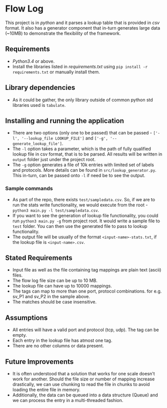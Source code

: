# Flow Log
This project is in _python_ and it parses a lookup table that is provided in _csv_ format. It also has a generator component that in-turn generates large data (~10MB) to demonstrate the flexibility of the framework.

## Requirements
* _Python3.4_ or above.
* Install the libraries listed in *requirements.txt* using ```pip install -r requirements.txt``` or manually install them.

## Library dependencies
* As it could be gather, the only library outside of common python std libraries used is `tabulate`.

## Installing and running the application
* There are two options (only one to be passed) that can be passed - `['-l', '--lookup_file LOOKUP_FILE']` and `['-g', '--generate_lookup_file']`.
* The `-l` option takes a parameter, which is the path of fully qualified lookup file in csv format, that is to be parsed. All results will be written in `output` folder just under the project root.
* The `-g` option generates a file of 10k entries with limited set of labels and protocols. More details can be found in `src/lookup_generator.py`. This in-turn, can be passed onto `-l` if need be to see the output.


### Sample commands
* As part of the repo, there exists `test/sampledata.csv`. So, if we are to run the stats write functionality, we would execute from the root - `python3 main.py -l test/sampledata.csv`.
* If you want to see the generation of lookup file functionality, you could run `python3 main.py -g` from project root. It would write a sample file to `test` folder. You can then use the generated file to pass to lookup functionality.
* The output file will be usually of the format `<input-name>-stats.txt`, if the lookup file is `<input-name>.csv`.


## Stated Requirements
* Input file as well as the file containing tag mappings are plain text (ascii) files.
* The flow log file size can be up to 10 MB. 
* The lookup file can have up to 10000 mappings. 
* The tags can map to more than one port, protocol combinations.  for e.g. sv_P1 and sv_P2 in the sample above. 
* The matches should be case insensitive.


## Assumptions
* All entries will have a valid port and protocol (tcp, udp). The tag can be empty. 
* Each entry in the lookup file has atmost one tag.
* There are no other columns or data present.

## Future Improvements
* It is often understood that a solution that works for one scale doesn't work for another. Should the file size or number of mapping increase drastically, we can use chunking to read the file in chunks to avoid loading the entire file in memory.
* Additionally, the data can be queued into a data structure (Queue) and we can process the entry in a multi-threaded fashion.

